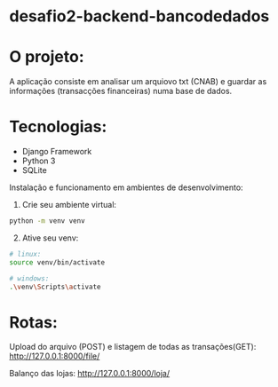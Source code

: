 # desafio2-backend-bancodedados

# O projeto:
A aplicação consiste em analisar um arquiovo txt (CNAB) e guardar as informações (transacções financeiras) numa base de dados.

# Tecnologias:
- Django Framework
- Python 3
- SQLite


 Instalação e funcionamento em ambientes de desenvolvimento:

1. Crie seu ambiente virtual:
```bash
python -m venv venv
```

2. Ative seu venv:
```bash
# linux:
source venv/bin/activate

# windows:
.\venv\Scripts\activate
```

# Rotas:

Upload do arquivo (POST) e listagem de todas as transações(GET):
http://127.0.0.1:8000/file/

Balanço das lojas:
http://127.0.0.1:8000/loja/

